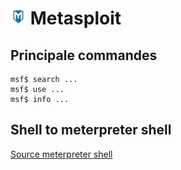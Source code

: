# ![](img/metasploit_25.png) Metasploit

## Principale commandes

```bash=
msf$ search ...
msf$ use ...
msf$ info ...
```

## Shell to meterpreter shell

[Source meterpreter shell](https://www.yeahhub.com/metasploit-upgrading-normal-command-shell-meterpreter-shell/)